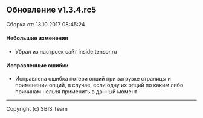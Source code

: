 ## Обновление v1.3.4.rc5

Сборка от: 13.10.2017 08:45:24

#### Небольшие изменения

* Убрал из настроек сайт inside.tensor.ru

#### Исправленные ошибки

* Исправлена ошибка потери опций при загрузке страницы и применении опций, в случае, если одну их опций по каким либо причинам нельзя применить в данный момент

---

Copyright (c) SBIS Team